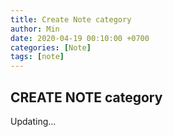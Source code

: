 ```yaml
---
title: Create Note category
author: Min
date: 2020-04-19 00:10:00 +0700
categories: [Note]
tags: [note]
---
```


## CREATE NOTE category
Updating...